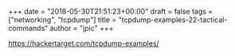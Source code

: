 +++
date = "2018-05-30T21:51:23+00:00"
draft = false
tags = ["networking", "tcpdump"]
title = "tcpdump-examples-22-tactical-commands"
author = "jpic"
+++

https://hackertarget.com/tcpdump-examples/


